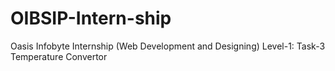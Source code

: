 # OIBSIP-Intern-ship
Oasis Infobyte Internship (Web Development and Designing) Level-1: Task-3 Temperature Convertor
